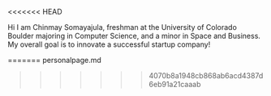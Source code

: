 <<<<<<< HEAD

Hi I am Chinmay Somayajula, freshman at the University of Colorado Boulder majoring in Computer Science, and a minor in Space and Business. My overall goal is to innovate a successful startup company! 

=======
personalpage.md
>>>>>>> 4070b8a1948cb868ab6acd4387d6eb91a21caaab

